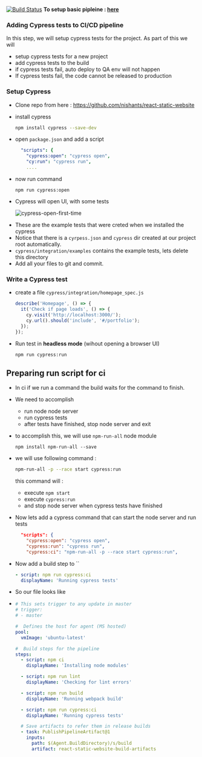 [![Build Status](https://dev.azure.com/SaxoUniversity/azure-cypress-react/_apis/build/status/nishants.azure-cypress-react?branchName=master)](https://dev.azure.com/SaxoUniversity/azure-cypress-react/_build/latest?definitionId=6&branchName=master)
**To setup basic pipleine : [here](./01-setup-react-website.md)**

### Adding Cypress tests to CI/CD pipeline

In this step, we will setup cypress tests for the project. As part of this we will

- setup cypress tests for a new project
- add cypress tests to the build
- if cypress tests fail, auto deploy to QA env will not happen
- If cypress tests fail, the code cannot be released to production

### Setup Cypress

- Clone repo from here : https://github.com/nishants/react-static-website

- install cypress

  ```bash
  npm install cypress --save-dev
  ```

- open `package.json` and add a script

  ```yaml
    "scripts": {
      "cypress:open": "cypress open",
      "cy:run": "cypress run",
      ....
  ```

- now run command

  ```
  npm run cypress:open
  ```

- Cypress will open UI, with some tests

  ![cypress-open-first-time](/Users/dawn/Desktop/cypress-open-first-time.gif)

* These are the example tests that were creted when we installed the cypress
* Notice that there is a `cyrpess.json` and `cypress` dir created at our project root automatically.
* `cypress/integration/examples` contains the example tests, lets delete this directory
* Add all your files to git and commit.

### Write a Cypress test

- create a file `cypress/integration/homepage_spec.js`

  ```js
  describe('Homepage', () => {
    it('Check if page loads', () => {
      cy.visit('http://localhost:3000/');
      cy.url().should('include', '#/portfolio');
    });
  });
  ```

- Run test in **headless mode** (wihout opening a browser UI)

  ```
  npm run cypress:run
  ```

## Preparing run script for ci

- In ci if we run a command the build waits for the command to finish.

- We need to accomplish

  - run node node server
  - run cypress tests
  - after tests have finished, stop node server and exit

- to accomplish this, we will use `npm-run-all` node module

  ```
  npm install npm-run-all --save
  ```

* we will use following command :

  ```bash
  npm-run-all -p --race start cypress:run
  ```

  this command will :

  - execute `npm start`
  - execute `cypress:run`
  - and stop node server when cypress tests have finished

* Now lets add a cypress command that can start the node server and run tests

  ```json
    "scripts": {
      "cypress:open": "cypress open",
      "cypress:run": "cypress run",
      "cypress:ci": "npm-run-all -p --race start cypress:run",
  ```

* Now add a build step to ``

  ```yaml
  - script: npm run cypress:ci
    displayName: 'Running cypress tests'
  ```

* So our file looks like

* ```yaml
  # This sets trigger to any update in master
  # trigger:
  # - master

  #  Defines the host for agent (MS hosted)
  pool:
    vmImage: 'ubuntu-latest'

  #  Build steps for the pipeline
  steps:
    - script: npm ci
      displayName: 'Installing node modules'

    - script: npm run lint
      displayName: 'Checking for lint errors'

    - script: npm run build
      displayName: 'Running webpack build'

    - script: npm run cypress:ci
      displayName: 'Running cypress tests'

    # Save artifacts to refer them in release builds
    - task: PublishPipelineArtifact@1
      inputs:
        path: $(Agent.BuildDirectory)/s/build
        artifact: react-static-website-build-artifacts
  ```
